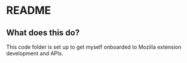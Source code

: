 # README

## What does this do?
This code folder is set up to get myself onboarded to Mozilla extension development and APIs.
